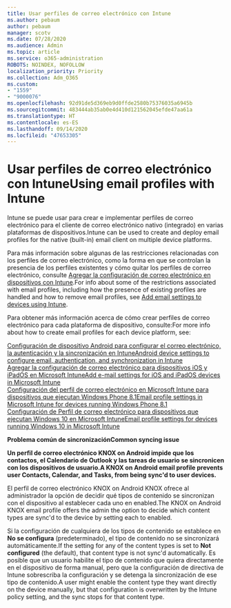 ```yaml
---
title: Usar perfiles de correo electrónico con Intune
ms.author: pebaum
author: pebaum
manager: scotv
ms.date: 07/28/2020
ms.audience: Admin
ms.topic: article
ms.service: o365-administration
ROBOTS: NOINDEX, NOFOLLOW
localization_priority: Priority
ms.collection: Adm_O365
ms.custom:
- "1559"
- "9000076"
ms.openlocfilehash: 92d91de5d369eb9d0ffde2580b75376035a6945b
ms.sourcegitcommit: 483444ab35ab0e4d410d121562045efde47aa61a
ms.translationtype: HT
ms.contentlocale: es-ES
ms.lasthandoff: 09/14/2020
ms.locfileid: "47653305"
---
```

# <a name="using-email-profiles-with-intune"></a><span data-ttu-id="be826-102">Usar perfiles de correo electrónico con Intune</span><span class="sxs-lookup"><span data-stu-id="be826-102">Using email profiles with Intune</span></span>

<span data-ttu-id="be826-103">Intune se puede usar para crear e implementar perfiles de correo electrónico para el cliente de correo electrónico nativo (integrado) en varias plataformas de dispositivos.</span><span class="sxs-lookup"><span data-stu-id="be826-103">Intune can be used to create and deploy email profiles for the native (built-in) email client on multiple device platforms.</span></span>

<span data-ttu-id="be826-104">Para más información sobre algunas de las restricciones relacionadas con los perfiles de correo electrónico, como la forma en que se controlan la presencia de los perfiles existentes y cómo quitar los perfiles de correo electrónico, consulte [Agregar la configuración de correo electrónico en dispositivos con Intune](https://docs.microsoft.com/intune/email-settings-configure).</span><span class="sxs-lookup"><span data-stu-id="be826-104">For info about some of the restrictions associated with email profiles, including how the presence of existing profiles are handled and how to remove email profiles, see [Add email settings to devices using Intune](https://docs.microsoft.com/intune/email-settings-configure).</span></span>

<span data-ttu-id="be826-105">Para obtener más información acerca de cómo crear perfiles de correo electrónico para cada plataforma de dispositivo, consulte:</span><span class="sxs-lookup"><span data-stu-id="be826-105">For more info about how to create email profiles for each device platform, see:</span></span>

[<span data-ttu-id="be826-106">Configuración de dispositivo Android para configurar el correo electrónico, la autenticación y la sincronización en Intune</span><span class="sxs-lookup"><span data-stu-id="be826-106">Android device settings to configure email, authentication, and synchronization in Intune</span></span>](https://docs.microsoft.com/intune/email-settings-android)  
[<span data-ttu-id="be826-107">Agregar la configuración de correo electrónico para dispositivos iOS y iPadOS en Microsoft Intune</span><span class="sxs-lookup"><span data-stu-id="be826-107">Add e-mail settings for iOS and iPadOS devices in Microsoft Intune</span></span>](https://docs.microsoft.com/intune/email-settings-ios)  
[<span data-ttu-id="be826-108">Configuración del perfil de correo electrónico en Microsoft Intune para dispositivos que ejecutan Windows Phone 8.1</span><span class="sxs-lookup"><span data-stu-id="be826-108">Email profile settings in Microsoft Intune for devices running Windows Phone 8.1</span></span>](https://docs.microsoft.com/intune/email-settings-windows-phone-8-1)  
[<span data-ttu-id="be826-109">Configuración de Perfil de correo electrónico para dispositivos que ejecutan Windows 10 en Microsoft Intune</span><span class="sxs-lookup"><span data-stu-id="be826-109">Email profile settings for devices running Windows 10 in Microsoft Intune</span></span>](https://docs.microsoft.com/intune/email-settings-windows-10)

<span data-ttu-id="be826-110">**Problema común de sincronización**</span><span class="sxs-lookup"><span data-stu-id="be826-110">**Common syncing issue**</span></span>

<span data-ttu-id="be826-111">**Un perfil de correo electrónico KNOX on Android impide que los contactos, el Calendario de Outlook y las tareas de usuario se sincronicen con los dispositivos de usuario.**</span><span class="sxs-lookup"><span data-stu-id="be826-111">**A KNOX on Android email profile prevents user Contacts, Calendar, and Tasks, from being sync'd to user devices.**</span></span>

<span data-ttu-id="be826-112">El perfil de correo electrónico KNOX on Android KNOX ofrece al administrador la opción de decidir qué tipos de contenido se sincronizan con el dispositivo al establecer cada uno en enabled.</span><span class="sxs-lookup"><span data-stu-id="be826-112">The KNOX on Android KNOX email profile offers the admin the option to decide which content types are sync'd to the device by setting each to enabled.</span></span>

<span data-ttu-id="be826-113">Si la configuración de cualquiera de los tipos de contenido se establece en **No se configura** (predeterminado), el tipo de contenido no se sincronizará automáticamente.</span><span class="sxs-lookup"><span data-stu-id="be826-113">If the setting for any of the content types is set to **Not configured** (the default), that content type is not sync'd automatically.</span></span> <span data-ttu-id="be826-114">Es posible que un usuario habilite el tipo de contenido que quiera directamente en el dispositivo de forma manual, pero que la configuración de directiva de Intune sobrescriba la configuración y se detenga la sincronización de ese tipo de contenido.</span><span class="sxs-lookup"><span data-stu-id="be826-114">A user might enable the content type they want directly on the device manually, but that configuration is overwritten by the Intune policy setting, and the sync stops for that content type.</span></span>


